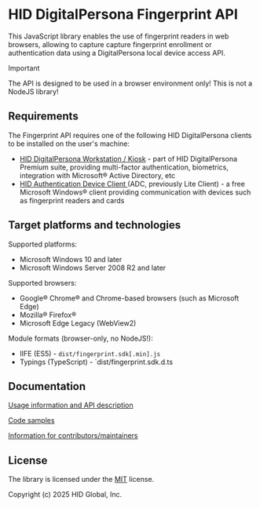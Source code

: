 # HID DigitalPersona Fingerprint API

This JavaScript library enables the use of fingerprint readers in web browsers, allowing to capture capture fingerprint enrollment or authentication data using a DigitalPersona local device access API.

> [!IMPORTANT]
> The API is designed to be used in a browser environment only! This is not a NodeJS library!

## Requirements

The Fingerprint API requires one of the following HID DigitalPersona clients to be installed on the user's machine:

* [HID DigitalPersona Workstation / Kiosk](https://www.hidglobal.com/product-mix/digitalpersona) - part of HID DigitalPersona Premium suite, providing multi-factor authentication, biometrics, integration with Microsoft® Active Directory, etc
* [HID Authentication Device Client ](https://digitalpersona.hidglobal.com/lite-client/) (ADC, previously Lite Client) - a free Microsoft Windows® client providing communication with devices such as fingerprint readers and cards

## Target platforms and technologies

Supported platforms:

* Microsoft Windows 10 and later
* Microsoft Windows Server 2008 R2 and later

Supported browsers:

* Google® Chrome®  and Chrome-based browsers (such as Microsoft Edge)
* Mozilla® Firefox®
* Microsoft Edge Legacy (WebView2)

Module formats (browser-only, no NodeJS!):

* IIFE (ES5) - `dist/fingerprint.sdk[.min].js`
* Typings (TypeScript) - `dist/fingerprint.sdk.d.ts

## Documentation

[Usage information and API description](./docs/usage/index.adoc)

[Code samples](samples)

[Information for contributors/maintainers](./docs/maintain/index.adoc)

## License

The library is licensed under the [MIT](./LICENSE) license.

Copyright (c) 2025 HID Global, Inc.

